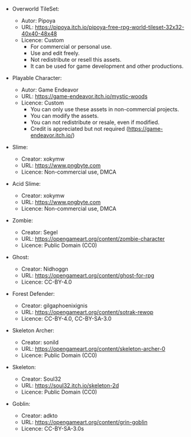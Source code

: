 - Overworld TileSet:
  - Autor: Pipoya
  - URL: https://pipoya.itch.io/pipoya-free-rpg-world-tileset-32x32-40x40-48x48
  - Licence: Custom
    - For commercial or personal use.
    - Use and edit freely.
    - Not redistribute or resell this assets.
    - It can be used for game development and other productions.

- Playable Character:
  - Autor: Game Endeavor
  - URL: https://game-endeavor.itch.io/mystic-woods
  - Licence: Custom
    - You can only use these assets in non-commercial projects.
    - You can modify the assets.
    - You can not redistribute or resale, even if modified.
    - Credit is appreciated but not required (https://game-endeavor.itch.io/)

- Slime:
  - Creator: xokymw
  - URL: https://www.pngbyte.com
  - Licence: Non-commercial use, DMCA

- Acid Slime:
  - Creator: xokymw
  - URL: https://www.pngbyte.com
  - Licence: Non-commercial use, DMCA

- Zombie:
  - Creator: Segel
  - URL: https://opengameart.org/content/zombie-character
  - Licence: Public Domain (CC0)

- Ghost:
  - Creator: Nidhoggn
  - URL: https://opengameart.org/content/ghost-for-rpg
  - Licence: CC-BY-4.0

- Forest Defender:
  - Creator: gilgaphoenixignis
  - URL: https://opengameart.org/content/sotrak-rewop
  - Licence: CC-BY-4.0, CC-BY-SA-3.0

- Skeleton Archer:
  - Creator: sonild
  - URL: https://opengameart.org/content/skeleton-archer-0
  - Licence: Public Domain (CC0)

- Skeleton:
  - Creator: Soul32
  - URL: https://soul32.itch.io/skeleton-2d
  - Licence: Public Domain (CC0)

- Goblin:
  - Creator: adkto
  - URL: https://opengameart.org/content/grin-goblin
  - Licence: CC-BY-SA-3.0s
